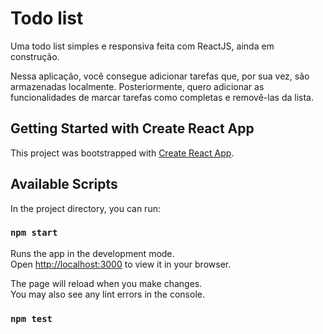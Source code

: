 # Todo list

Uma todo list simples e responsiva feita com ReactJS, ainda em construção.

Nessa aplicação, você consegue adicionar tarefas que, por sua vez, são armazenadas localmente. Posteriormente, quero adicionar as funcionalidades de marcar tarefas como completas e removê-las da lista.



## Getting Started with Create React App

This project was bootstrapped with [Create React App](https://github.com/facebook/create-react-app).

## Available Scripts

In the project directory, you can run:

### `npm start`

Runs the app in the development mode.\
Open [http://localhost:3000](http://localhost:3000) to view it in your browser.

The page will reload when you make changes.\
You may also see any lint errors in the console.

### `npm test`

